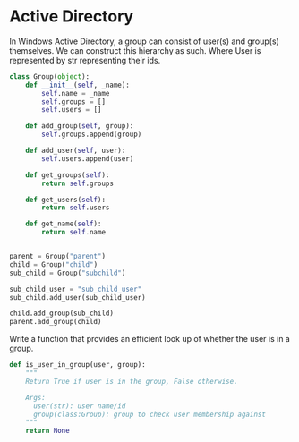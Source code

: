 # Active Directory

In Windows Active Directory, a group can consist of user(s) and group(s) themselves. We can construct this hierarchy as such. Where User is represented by str representing their ids.

```python
class Group(object):
    def __init__(self, _name):
        self.name = _name
        self.groups = []
        self.users = []

    def add_group(self, group):
        self.groups.append(group)

    def add_user(self, user):
        self.users.append(user)

    def get_groups(self):
        return self.groups

    def get_users(self):
        return self.users

    def get_name(self):
        return self.name


parent = Group("parent")
child = Group("child")
sub_child = Group("subchild")

sub_child_user = "sub_child_user"
sub_child.add_user(sub_child_user)

child.add_group(sub_child)
parent.add_group(child)
```

Write a function that provides an efficient look up of whether the user is in a group.

```python
def is_user_in_group(user, group):
    """
    Return True if user is in the group, False otherwise.

    Args:
      user(str): user name/id
      group(class:Group): group to check user membership against
    """
    return None
```